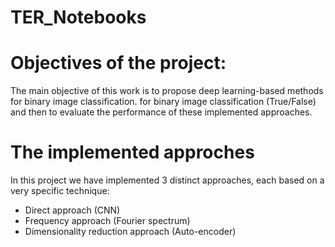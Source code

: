 # TER_Notebooks

# Objectives of the project:
The main objective of this work is to propose deep learning-based methods for binary image classification.
for binary image classification (True/False) and then to evaluate the performance of these implemented approaches.

# The implemented approches
In this project we have implemented 3 distinct approaches, each based on a very specific technique:

- Direct approach (CNN)
- Frequency approach (Fourier spectrum)
- Dimensionality reduction approach (Auto-encoder)
